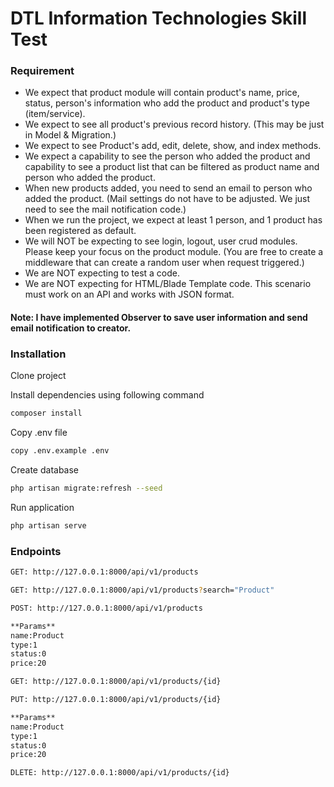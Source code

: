 # DTL Information Technologies Skill Test

### Requirement

- We expect that product module will contain product's name, price, status, person's information who add the product and product's type (item/service). 
- We expect to see all product's previous record history. (This may be just in Model & Migration.)
- We expect to see Product's add, edit, delete, show, and index methods.
- We expect a capability to see the person who added the product and capability to see a product list that can be filtered as product name and person who added the product.
- When new products added, you need to send an email to person who added the product. (Mail settings do not have to be adjusted. We just need to see the mail notification code.)
- When we run the project, we expect at least 1 person, and 1 product has been registered as default.
- We will NOT be expecting to see login, logout, user crud modules. Please keep your focus on the product module. (You are free to create a middleware that can create a random user when request triggered.)
- We are NOT expecting to test a code.
- We are NOT expecting for HTML/Blade Template code. This scenario must work on an API and works with JSON format.

#### Note: I have implemented Observer to save user information and send email notification to creator.
 
 ### Installation
 
 Clone project
 
Install dependencies using following command
 
 ```bash
composer install
```
Copy .env file

 ```bash
copy .env.example .env
```
Create database

 ```bash
php artisan migrate:refresh --seed
```

Run application

 ```bash
php artisan serve
```

### Endpoints

 ```bash
GET: http://127.0.0.1:8000/api/v1/products
```

 ```bash
GET: http://127.0.0.1:8000/api/v1/products?search="Product"
```

 ```bash
POST: http://127.0.0.1:8000/api/v1/products

**Params**
name:Product
type:1
status:0
price:20
```

 ```bash
GET: http://127.0.0.1:8000/api/v1/products/{id}
```

 ```bash
PUT: http://127.0.0.1:8000/api/v1/products/{id}

**Params**
name:Product
type:1
status:0
price:20
```

 ```bash
DLETE: http://127.0.0.1:8000/api/v1/products/{id}
```


